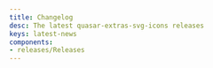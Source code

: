 ```yaml
---
title: Changelog
desc: The latest quasar-extras-svg-icons releases
keys: latest-news
components:
- releases/Releases
---
```

<releases class="q-mt-sm"/>
